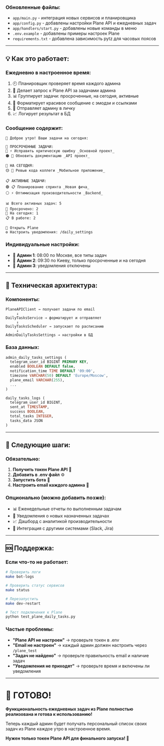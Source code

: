 
### **Обновленные файлы:**
- `app/main.py` - интеграция новых сервисов и планировщика
- `app/config.py` - добавлены настройки Plane API и ежедневных задач
- `app/handlers/start.py` - добавлены новые команды в меню
- `.env.example` - добавлены примеры настроек Plane
- `requirements.txt` - добавлена зависимость pytz для часовых поясов

---

## 💡 Как это работает:

### **Ежедневно в настроенное время:**
1. 🕘 Планировщик проверяет время каждого админа
2. 📡 Делает запрос к Plane API за задачами админа
3. 📊 Группирует задачи: просроченные, на сегодня, активные
4. 📝 Форматирует красивое сообщение с эмодзи и ссылками
5. 📨 Отправляет админу в личку
6. 📈 Логирует результат в БД

### **Сообщение содержит:**
```
🌅 Доброе утро! Ваши задачи на сегодня:

🔴 ПРОСРОЧЕННЫЕ ЗАДАЧИ:
🔴 ⚡ Исправить критическую ошибку _Основной проект_
🟠 📝 Обновить документацию _API проект_

📅 НА СЕГОДНЯ:
🟡 👀 Ревью кода коллеги _Мобильное приложение_

📋 АКТИВНЫЕ ЗАДАЧИ:
🟢 📋 Планирование спринта _Новая фича_
⚪ ⚡ Оптимизация производительности _Backend_

📊 Всего активных задач: 5
🔴 Просрочено: 2
📅 На сегодня: 1  
📋 В работе: 2

🔗 Открыть Plane
⚙️ Настроить уведомления: /daily_settings
```

### **Индивидуальные настройки:**
- 👤 **Админ 1**: 08:00 по Москве, все типы задач
- 👤 **Админ 2**: 09:30 по Киеву, только просроченные и на сегодня  
- 👤 **Админ 3**: уведомления отключены

---

## 🔧 Техническая архитектура:

### **Компоненты:**
```
PlaneAPIClient → получает задачи по email
     ↓
DailyTasksService → форматирует и отправляет
     ↓
DailyTasksScheduler → запускает по расписанию
     ↓
AdminDailyTasksSettings → настройки в БД
```

### **База данных:**
```sql
admin_daily_tasks_settings (
  telegram_user_id BIGINT PRIMARY KEY,
  enabled BOOLEAN DEFAULT false,
  notification_time TIME DEFAULT '09:00',
  timezone VARCHAR(50) DEFAULT 'Europe/Moscow',
  plane_email VARCHAR(255),
  ...
)

daily_tasks_logs (
  telegram_user_id BIGINT,
  sent_at TIMESTAMP,
  success BOOLEAN,
  total_tasks INTEGER,
  tasks_data JSON
)
```

---

## 🎯 Следующие шаги:

### **Обязательно:**
1. **Получить токен Plane API** 🔑
2. **Добавить в .env файл** ⚙️  
3. **Запустить бота** 🚀
4. **Настроить email каждого админа** 📧

### **Опционально (можно добавить позже):**
- 📊 Еженедельные отчеты по выполненным задачам
- 🔔 Уведомления о новых назначенных задачах  
- 📈 Дашборд с аналитикой производительности
- 🔗 Интеграция с другими системами (Slack, Jira)

---

## 🆘 Поддержка:

### **Если что-то не работает:**
```bash
# Проверить логи
make bot-logs

# Проверить статус сервисов  
make status

# Перезапустить
make dev-restart

# Тест подключения к Plane
python test_plane_daily_tasks.py
```

### **Частые проблемы:**
- **"Plane API не настроен"** → проверьте токен в .env
- **"Email не настроен"** → каждый админ должен настроить через `/plane_test`
- **"Задач не найдено"** → проверьте правильность email и наличие задач
- **"Уведомления не приходят"** → проверьте время и включены ли уведомления

---

# 🎉 ГОТОВО!

**Функциональность ежедневных задач из Plane полностью реализована и готова к использованию!**

Теперь каждый админ будет получать персональный список своих задач из Plane каждое утро в настроенное время. 

**Нужен только токен Plane API для финального запуска! 🚀**

